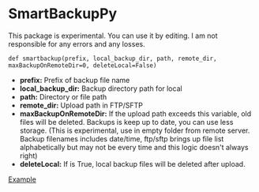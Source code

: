 #  SmartBackupPy
 This package is experimental. You can use it by editing. I am not responsible for any errors and any losses.
 
 
    def smartbackup(prefix, local_backup_dir, path, remote_dir, maxBackupOnRemoteDir=0, deleteLocal=False)
 - **prefix:** Prefix of backup file name
 - **local_backup_dir:** Backup directory path for local
 - **path:** Directory or file path
 - **remote_dir:** Upload path in FTP/SFTP
 - **maxBackupOnRemoteDir:** If the upload path exceeds this variable, old files will be deleted. Backups is keep up to date, you can use less storage. (This is experimental, use in empty folder from remote server. Backup filenames includes date/time, ftp/sftp brings up file list alphabetically but may not be every time and this logic doesn't always right)
 - **deleteLocal:** If is True, local backup files will be deleted after upload.

[Example](tests/example.py)
